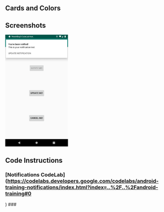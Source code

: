 ## Cards and Colors ##
## Screenshots ##
<p float="left">
  <img src="/screenshots/1.png" width="200" />
</p>

## Code Instructions ##
### [Notifications CodeLab](https://codelabs.developers.google.com/codelabs/android-training-notifications/index.html?index=..%2F..%2Fandroid-training#0
) ###
